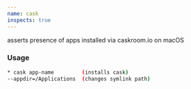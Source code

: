 ```yaml
---
name: cask
inspects: true
---
```

asserts presence of apps installed via caskroom.io on macOS


### Usage

```bash
* cask app-name         (installs cask)
--appdir=/Applications  (changes symlink path)
```
